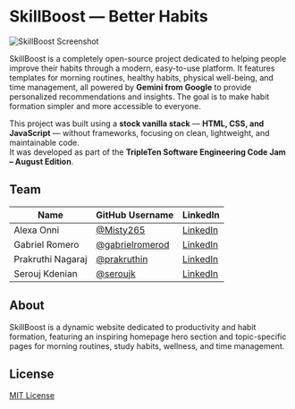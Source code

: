# SkillBoost — Better Habits

![SkillBoost Screenshot](https://i.imgur.com/oNfCrBP.png)

SkillBoost is a completely open-source project dedicated to helping people improve their habits through a modern, easy-to-use platform. It features templates for morning routines, healthy habits, physical well-being, and time management, all powered by **Gemini from Google** to provide personalized recommendations and insights. The goal is to make habit formation simpler and more accessible to everyone.

This project was built using a **stock vanilla stack** — **HTML, CSS, and JavaScript** — without frameworks, focusing on clean, lightweight, and maintainable code.  
It was developed as part of the **TripleTen Software Engineering Code Jam – August Edition**.

## Team

| Name              | GitHub Username                                      | LinkedIn                                                             |
| ----------------- | ---------------------------------------------------- | -------------------------------------------------------------------- |
| Alexa Onni        | [@Misty265](https://github.com/Misty265)             | [LinkedIn](https://www.linkedin.com/in/alexa-onni-a266a22a2/)        |
| Gabriel Romero    | [@gabrielromerod](https://github.com/gabrielromerod) | [LinkedIn](https://www.linkedin.com/in/gabriel-eduardo-romero-diez/) |
| Prakruthi Nagaraj | [@prakruthin](https://github.com/prakruthin)         | [LinkedIn](https://www.linkedin.com/in/prakruthi-nagaraj/)           |
| Serouj Kdenian    | [@seroujk](https://github.com/seroujk)               | [LinkedIn](https://www.linkedin.com/in/seroujk/)                     |

## About

SkillBoost is a dynamic website dedicated to productivity and habit formation, featuring an inspiring homepage hero section and topic-specific pages for morning routines, study habits, wellness, and time management.

## License

[MIT License](LICENSE)
